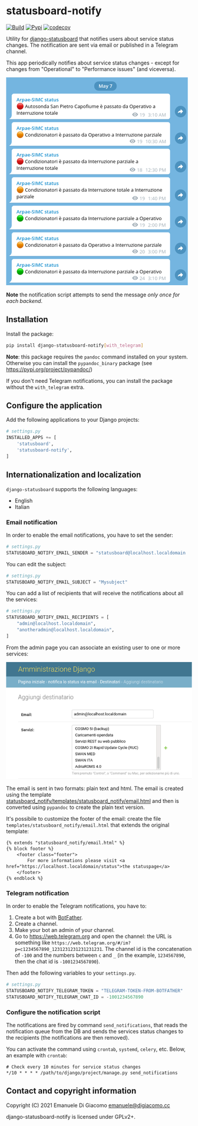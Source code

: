 # statusboard-notify

[![Build](https://github.com/edigiacomo/django-statusboard-notify/actions/workflows/build.yml/badge.svg)](https://github.com/edigiacomo/django-statusboard-notify/actions/workflows/build.yml)
[![Pypi](https://img.shields.io/pypi/v/django-statusboard-notify.svg)](https://pypi.python.org/pypi/django-statusboard-notify/)
[![codecov](https://codecov.io/gh/edigiacomo/django-statusboard-notify/branch/main/graph/badge.svg)](https://codecov.io/gh/edigiacomo/django-statusboard-notify)

Utility for [django-statusboard][1] that notifies users about service status
changes. The notification are sent via email or published in a Telegram channel.

This app periodically notifies about service status changes - except for
changes from "Operational" to "Performance issues" (and viceversa).

![screenshot of a Telegram channel](telegram-screenshot.png)

**Note** the notification script attempts to send the message *only once for
each backend*.

## Installation

Install the package:

```sh
pip install django-statusboard-notify[with_telegram]
```


**Note**: this package requires the `pandoc` command installed on your system. Otherwise you can install the `pypandoc_binary` package (see https://pypi.org/project/pypandoc/)

If you don't need Telegram notifications, you can install the package without
the `with_telegram` extra.

## Configure the application

Add the following applications to your Django projects:

```python
# settings.py
INSTALLED_APPS += [
    'statusboard',
    'statusboard-notify',
]
```

## Internationalization and localization

`django-statusboard` supports the following languages:

* English
* Italian



### Email notification

In order to enable the email notifications, you have to set the sender:

```python
# settings.py
STATUSBOARD_NOTIFY_EMAIL_SENDER = "statusboard@localhost.localdomain
```


You can edit the subject:

```python
# settings.py
STATUSBOARD_NOTIFY_EMAIL_SUBJECT = "Mysubject"
```

You can add a list of recipients that will receive the notifications about all
the services:

```python
# settings.py
STATUSBOARD_NOTIFY_EMAIL_RECIPIENTS = [
    "admin@localhost.localdomain",
    "anotheradmin@localhost.localdomain",
]
```

From the admin page you can associate an existing user to one or more services:

![screenshot of the admin page](admin-screenshot.png)

The email is sent in two formats: plain text and html. The email is created
using the template
[statusboard_notify/templates/statusboard_notify/email.html](statusboard_notify/templates/statusboard_notify/email.html)
and then is converted using `pypandoc` to create the plain text version.

It's possibile to customize the footer of the email: create the file
`templates/statusboard_notify/email.html` that extends the original template:

```
{% extends "statusboard_notify/email.html" %}
{% block footer %}
    <footer class="footer">
        For more informations please visit <a href="https://localhost.localdomain/status">the statuspage</a>
    </footer>
{% endblock %}
```

### Telegram notification

In order to enable the Telegram notifications, you have to:

1. Create a bot with [BotFather](https://telegram.me/botfather).
2. Create a channel.
3. Make your bot an admin of your channel.
4. Go to https://web.telegram.org and open the channel: the URL is something
   like `https://web.telegram.org/#/im?p=c1234567890_1231231231231231231`.
   The channel id is the concatenation of `-100` and the numbers between `c`
   and `_` (in the example, `1234567890`, then the chat id is `-1001234567890`).

Then add the following variables to your `settings.py`.

```python
# settings.py
STATUSBOARD_NOTIFY_TELEGRAM_TOKEN = "TELEGRAM-TOKEN-FROM-BOTFATHER"
STATUSBOARD_NOTIFY_TELEGRAM_CHAT_ID = -1001234567890
```

### Configure the notification script

The notifications are fired by command `send_notifications`, that reads the
notification queue from the DB and sends the services status changes to the
recipients (the notifications are then removed).

You can activate the command using `crontab`, `systemd`, `celery`, etc. Below,
an example with `crontab`:

```
# Check every 10 minutes for service status changes
*/10 * * * * /path/to/django/project/manage.py send_notifications
```

## Contact and copyright information

Copyright (C) 2021 Emanuele Di Giacomo <emanuele@digiacomo.cc>

django-statusboard-notify is licensed under GPLv2+.

[1]: https://github.com/edigiacomo/django-statusboard

